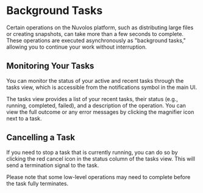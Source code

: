 # Background Tasks

Certain operations on the Nuvolos platform, such as distributing large files or creating snapshots, can take more than a few seconds to complete. These operations are executed asynchronously as "background tasks," allowing you to continue your work without interruption.

## Monitoring Your Tasks

You can monitor the status of your active and recent tasks through the tasks view, which is accessible from the notifications symbol in the main UI.

The tasks view provides a list of your recent tasks, their status (e.g., running, completed, failed), and a description of the operation. You can view the full outcome or any error messages by clicking the magnifier icon next to a task.

## Cancelling a Task

If you need to stop a task that is currently running, you can do so by clicking the red cancel icon in the status column of the tasks view. This will send a termination signal to the task.

Please note that some low-level operations may need to complete before the task fully terminates.
